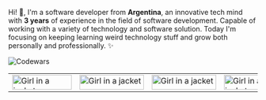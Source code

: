 Hi! 👋, I'm a software developer from <strong>Argentina</strong>, an innovative tech mind with <strong>3 years</strong> of experience in the field of software development. Capable of working with a variety of technology and software solution. Today I'm focusing on keeping learning weird technology stuff and grow both personally and professionally. ✨

![Codewars](https://www.codewars.com/users/Pshye18/badges/large)

<table  border="0px">
    <tr>
        <td style='border:none;'><img src="https://img.shields.io/badge/-Angular-BD002E?logo=angular&logoColor=white&style=for-the-badge" alt="Girl in a jacket" width="120" height="30" ></td>
        <td style='border:none;'><img src="https://img.shields.io/badge/-Wordpress-21759b?logo=wordpress&logoColor=white&style=for-the-badge" alt="Girl in a jacket" width="130" height="30" style='border:none;'></td>
        <td style='border:none;'><img src="https://img.shields.io/badge/-mongodb-10AA50?logo=mongodb&logoColor=white&style=for-the-badge" alt="Girl in a jacket" width="130" height="30" style='border:none;'></td>
        <td style='border:none;'><img src="https://img.shields.io/badge/-git-E84D31?logo=git&logoColor=white&style=for-the-badge" alt="Girl in a jacket" width="80" height="30" style='border:none;'></td>
        <td style='border:none;'><img src="https://img.shields.io/badge/-npm-000000?logo=npm&logoColor=white&style=for-the-badge" alt="Girl in a jacket" width="80" height="30" style='border:none;'></td>
        <td style='border:none;'><img src="https://img.shields.io/badge/-react-000000?logo=react&logoColor=7CDFFE&style=for-the-badge" alt="Girl in a jacket" width="95" height="30" style='border:none;'></td>
    </tr>
    
</table>
